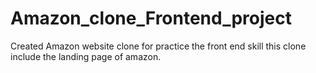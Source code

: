# Amazon_clone_Frontend_project
Created Amazon website clone for practice the front end skill this clone include the landing page of amazon.
